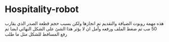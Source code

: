 # Hospitality-robot
هذه مهمة روبوت الضيافة والتقديم تم انجازها ولكن بسبب حجم قطعة الصدر الذي يقارب 50 مب تم ضغط الملف ورفعه وآمل ان لا يؤثر هذا الشئ على الشكل النهائي 
ايضا تم رفع المساقط للشكل مثل ما طلب 
